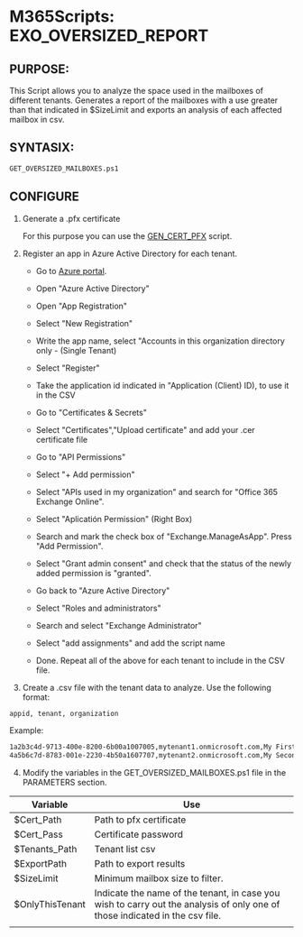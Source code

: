 # M365Scripts: EXO_OVERSIZED_REPORT

## PURPOSE: 
   
   This Script allows you to analyze the space used in the mailboxes of different tenants.
   Generates a report of the mailboxes with a use greater than that indicated in $SizeLimit and exports an analysis of each affected mailbox in csv.

## SYNTASIX: 
    
```sh
GET_OVERSIZED_MAILBOXES.ps1
```
    
## CONFIGURE

1. Generate a .pfx certificate

   For this purpose you can use the [GEN_CERT_PFX](https://github.com/fmartineze/M365Scripts/tree/main/GET_CERT_PFX) script.

2. Register an app in Azure Active Directory for each tenant.

   * Go to [Azure portal](https://portal.azure.com/).
   * Open "Azure Active Directory"
   * Open "App Registration"
   * Select "New Registration"
   * Write the app name, select "Accounts in this organization directory only - (Single Tenant)
   * Select "Register"
   * Take the application id indicated in "Application (Client) ID), to use it in the CSV
   * Go to "Certificates & Secrets"
   * Select "Certificates","Upload certificate" and add your .cer certificate file
   * Go to "API Permissions"
   * Select "+ Add permission"
   * Select "APIs used in my organization" and search for "Office 365 Exchange Online".
   * Select "Aplicatión Permission" (Right Box)
   * Search and mark the check box of "Exchange.ManageAsApp". Press "Add Permission".
   * Select "Grant admin consent" and check that the status of the newly added permission is "granted".

   * Go back to "Azure Active Directory"
   * Select "Roles and administrators"
   * Search and select "Exchange Administrator"
   * Select "add assignments" and add the script name

   * Done. Repeat all of the above for each tenant to include in the CSV file.

3. Create a .csv file with the tenant data to analyze. Use the following format:

```sh
appid, tenant, organization
```

Example:
```sh
1a2b3c4d-9713-400e-8200-6b00a1007005,mytenant1.onmicrosoft.com,My First Organization Name
4a5b6c7d-8783-001e-2230-4b50a1607707,mytenant2.onmicrosoft.com,My Second Organization Name
```

4. Modify the variables in the GET_OVERSIZED_MAILBOXES.ps1 file in the PARAMETERS section.

| Variable       | Use
|----------------|-------------------------------
|$Cert_Path      | Path to pfx certificate
|$Cert_Pass      | Certificate password
|$Tenants_Path   | Tenant list csv
|$ExportPath     | Path to export results
|$SizeLimit      | Minimum mailbox size to filter.
|$OnlyThisTenant | Indicate the name of the tenant, in case you wish to carry out the analysis of only one of those indicated in the csv file.
|                |

